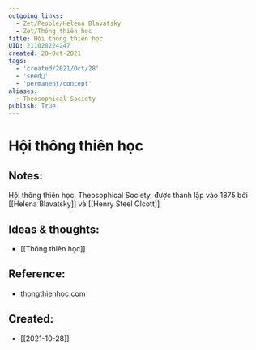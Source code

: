```yaml
---
outgoing_links:
  - Zet/People/Helena Blavatsky
  - Zet/Thông thiên học
title: Hội thông thiên học
UID: 211028224247
created: 28-Oct-2021
tags:
  - 'created/2021/Oct/28'
  - 'seed🥜'
  - 'permanent/concept'
aliases:
  - Theosophical Society
publish: True
---
```

# Hội thông thiên học

## Notes:
Hội thông thiên học, Theosophical Society, được thành lập vào 1875 bởi [[Helena Blavatsky]] và [[Henry Steel Olcott]]

## Ideas & thoughts:
- [[Thông thiên học]]

## Reference:
- [thongthienhoc.com](http://www.thongthienhoc.com/bai%20vo%20HoiTTHcanhanloaitienhoa.htm)


## Created:
- [[2021-10-28]]
